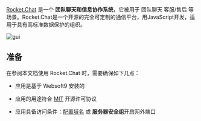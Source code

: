 [Rocket.Chat](https://www.rocket.chat/) 是一个 **团队聊天和信息协作系统**，它被用于 团队聊天 客服/售后  等场景。Rocket.Chat是一个开源的完全可定制的通信平台，用JavaScript开发，适用于具有高标准数据保护的组织。


![gui](https://libs.websoft9.com/Websoft9/DocsPicture/zh/rocketchat/rocketchat-gui-websoft9.png)


## 准备

在参阅本文档使用 Rocket.Chat 时，需要确保如下几点：

- 应用是基于 Websoft9 安装的

- 应用的用途符合 [MIT](https://opensource.org/licenses/MIT) 开源许可协议

- 应用具备访问条件：[配置域名](./guide/appsetdomain) 或 **服务器安全组**开启网外端口